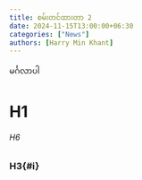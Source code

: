 ```yaml
---
title: စမ်းတင်ထားတာ 2
date: 2024-11-15T13:00:00+06:30
categories: ["News"]
authors: [Harry Min Khant]
---
```

မင်္ဂလာပါ
<!--more-->
# H1
###### H6
### H3{#i}